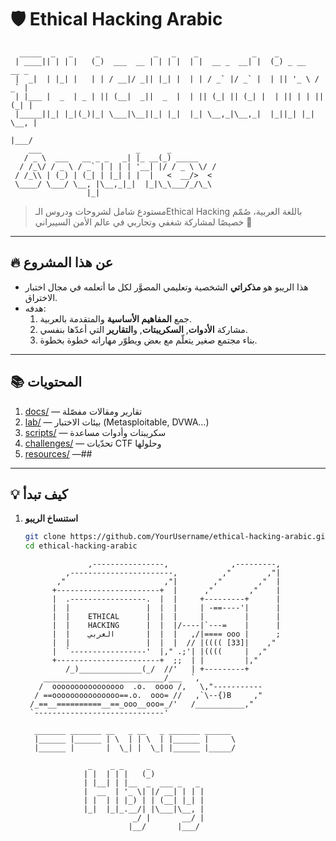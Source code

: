 # 🛡️ Ethical Hacking Arabic


```
  _____  _   _     _            _   _    _            _    _             
 | ____|| | | |   (_)  ___  __ | | | |  | |  __ _  __| |  (_) _ __   __ _ 
 |  _|  | |_| |   | | / __|/ _|| |_| |  | | / _` |/ _` |  | || '_ \ / _` |
 | |___ |  _  | _ | || (__|  _||  _  |  | || (_| || (_| |  | || | | || (_| |   
 |_____||_| |_|(_)|_| \___|\__||_| |_|  |_| \__,_|\__,_|  |_||_| |_| \__, |
                                                                     |___/ 
    ___                     _      _        
   / _ \  ___   __ _ _   _| |_ __(_) _____ 
  / /_\/ / _ \ / _` | | | | '__| |/ / _ \ \/ /
 / /_\\ | (_) | (_| | |_| | |  |   <  __/>  < 
 \____/ \___/ \__, |\__,_|_|  |_|\_\___/_/\_\
                 |_|                         
```




> مستودع شامل لشروحات ودروس الـEthical Hacking باللغة العربية، صُمّم خصيصًا لمشاركة شغفي وتجاربي في عالم الأمن السيبراني 🚀

---

## 🔥 عن هذا المشروع

- هذا الريبو هو **مذكراتي** الشخصية وتعليمي المصوَّر لكل ما أتعلمه في مجال اختبار الاختراق.
- هدفه:  
  1. جمع **المفاهيم الأساسية** والمتقدمة بالعربية.  
  2. مشاركة **الأدوات**, **السكريبتات**, و**التقارير** التي أعدّها بنفسي.  
  3. بناء مجتمع صغير يتعلّم مع بعض ويطوّر مهاراته خطوة بخطوة.

---

## 📚 المحتويات

1. [docs/](#docs) — تقارير ومقالات مفصّلة  
2. [lab/](#lab) — بيئات الاختبار (Metasploitable, DVWA…)  
3. [scripts/](#scripts) — سكريبتات وأدوات مساعدة  
4. [challenges/](#challenges) — تحدّيات CTF وحلولها  
5. [resources/](#resources) —##




---

## 💡 كيف تبدأ

1. **استنساخ الريبو**  
   ```bash
   git clone https://github.com/YourUsername/ethical-hacking-arabic.git
   cd ethical-hacking-arabic

   ```
                     ,----------------,              ,---------,
                ,-----------------------,          ,"        ,"|
              ,"                      ,"|        ,"        ,"  |
             +-----------------------+  |      ,"        ,"    |
             |  .-----------------.  |  |     +---------+      |
             |  |                 |  |  |     | -==----'|      |
             |  |    ETHICAL      |  |  |     |         |      |
             |  |    HACKING      |  |  |/----|`---=    |      |
             |  |    العربي       |  |  |   ,/|==== ooo |      ;
             |  |                 |  |  |  // |(((( [33]|    ,"
             |  `-----------------'  |," .;'| |((((     |  ,"
             +-----------------------+  ;;  | |         |,"
                /_)______________(_/  //'   | +---------+
           ___________________________/___  `,
          /  oooooooooooooooo  .o.  oooo /,   \,"-----------
         / ==ooooooooooooooo==.o.  ooo= //   ,`\--{)B     ,"
        /_==__==========__==_ooo__ooo=_/'   /___________,"
        `-----------------------------'
        
         _______ _______ __   _ __   _ _______ ______  
         |______ |______ | \  | | \  | |______ |     \ 
         |______ |       |  \_| |  \_| |______ |_____/
                           
                     _    _ _     _             
                    | |  | | |   (_)            
                    | |__| | |__  _  ___ _   _ 
                    |  __  | '_ \| |/ __| | | |
                    | |  | | |_) | | (__| |_| |
                    |_|  |_|_.__/| |\___|\__, |
                               _/ |       __/ |
                              |__/       |___/ 
```

